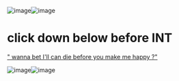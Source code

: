 ![image](https://github.com/user-attachments/assets/43486a1c-f80a-4e48-a353-c8a53473864a)![image](https://github.com/user-attachments/assets/db03cd68-9481-40ab-bef2-534555005cc5)




# click down below before INT 
[" wanna bet I'll can die before you make me happy ?"](https://akaioslinks.straw.page)


![image](https://github.com/user-attachments/assets/b4432b59-fd50-4f80-a24a-1aff1cf1ba3f)![image](https://github.com/user-attachments/assets/6c5eee7b-31b0-4a0d-ae88-66b705860485)



